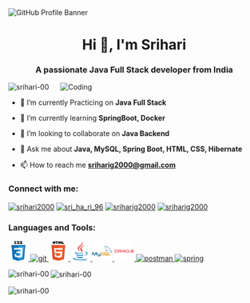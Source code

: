  <img width="2000" src="https://camo.githubusercontent.com/9790442a186cf9984a391793e2586ba6c8840cb5a698e26a425d670880f617c5/68747470733a2f2f7777772e77696e677374656368736f6c7574696f6e732e636f6d2f77702d636f6e74656e742f75706c6f6164732f323032322f30332f66756c6c2d737461636b2d646576656c6f706d656e742e676966" alt="GitHub Profile Banner">
<h1 align="center">Hi 👋, I'm Srihari</h1>
<h3 align="center">A passionate Java Full Stack developer from India</h3>
<img align="right" alt="Coding" width="400" src="https://i.giphy.com/qgQUggAC3Pfv687qPC.webp">

<p align="left"> <img src="https://komarev.com/ghpvc/?username=srihari-00&label=Profile%20views&color=0e75b6&style=flat" alt="srihari-00" /> </p>

- 🔭 I’m currently Practicing on **Java Full Stack**

- 🌱 I’m currently learning **SpringBoot, Docker**

- 👯 I’m looking to collaborate on **Java Backend**

- 💬 Ask me about **Java, MySQL, Spring Boot, HTML, CSS, Hibernate**

- 📫 How to reach me **sriharig2000@gmail.com**

<h3 align="left">Connect with me:</h3>
<p align="left">
<a href="https://linkedin.com/in/srihari2000" target="blank"><img align="center" src="https://raw.githubusercontent.com/rahuldkjain/github-profile-readme-generator/master/src/images/icons/Social/linked-in-alt.svg" alt="srihari2000" height="30" width="40" /></a>
<a href="https://instagram.com/sri_ha_ri_96" target="blank"><img align="center" src="https://raw.githubusercontent.com/rahuldkjain/github-profile-readme-generator/master/src/images/icons/Social/instagram.svg" alt="sri_ha_ri_96" height="30" width="40" /></a>
<a href="https://www.hackerrank.com/sriharig2000" target="blank"><img align="center" src="https://raw.githubusercontent.com/rahuldkjain/github-profile-readme-generator/master/src/images/icons/Social/hackerrank.svg" alt="sriharig2000" height="30" width="40" /></a>
<a href="https://www.leetcode.com/sriharig2000" target="blank"><img align="center" src="https://raw.githubusercontent.com/rahuldkjain/github-profile-readme-generator/master/src/images/icons/Social/leet-code.svg" alt="sriharig2000" height="30" width="40" /></a>
</p>

<h3 align="left">Languages and Tools:</h3>
<p align="left"> <a href="https://www.w3schools.com/css/" target="_blank" rel="noreferrer"> <img src="https://raw.githubusercontent.com/devicons/devicon/master/icons/css3/css3-original-wordmark.svg" alt="css3" width="40" height="40"/> </a> <a href="https://git-scm.com/" target="_blank" rel="noreferrer"> <img src="https://www.vectorlogo.zone/logos/git-scm/git-scm-icon.svg" alt="git" width="40" height="40"/> </a> <a href="https://www.w3.org/html/" target="_blank" rel="noreferrer"> <img src="https://raw.githubusercontent.com/devicons/devicon/master/icons/html5/html5-original-wordmark.svg" alt="html5" width="40" height="40"/> </a> <a href="https://www.java.com" target="_blank" rel="noreferrer"> <img src="https://raw.githubusercontent.com/devicons/devicon/master/icons/java/java-original.svg" alt="java" width="40" height="40"/> </a> <a href="https://www.mysql.com/" target="_blank" rel="noreferrer"> <img src="https://raw.githubusercontent.com/devicons/devicon/master/icons/mysql/mysql-original-wordmark.svg" alt="mysql" width="40" height="40"/> </a> <a href="https://www.oracle.com/" target="_blank" rel="noreferrer"> <img src="https://raw.githubusercontent.com/devicons/devicon/master/icons/oracle/oracle-original.svg" alt="oracle" width="40" height="40"/> </a> <a href="https://postman.com" target="_blank" rel="noreferrer"> <img src="https://www.vectorlogo.zone/logos/getpostman/getpostman-icon.svg" alt="postman" width="40" height="40"/> </a> <a href="https://spring.io/" target="_blank" rel="noreferrer"> <img src="https://www.vectorlogo.zone/logos/springio/springio-icon.svg" alt="spring" width="40" height="40"/> </a> </p>

<p><img align="left" src="https://github-readme-stats.vercel.app/api/top-langs?username=srihari-00&show_icons=true&locale=en&layout=compact" alt="srihari-00" /></p>

<p>&nbsp;<img align="center" src="https://github-readme-stats.vercel.app/api?username=srihari-00&show_icons=true&locale=en" alt="srihari-00" /></p>

<p><img align="center" src="https://github-readme-streak-stats.herokuapp.com/?user=srihari-00&" alt="srihari-00" /></p>
